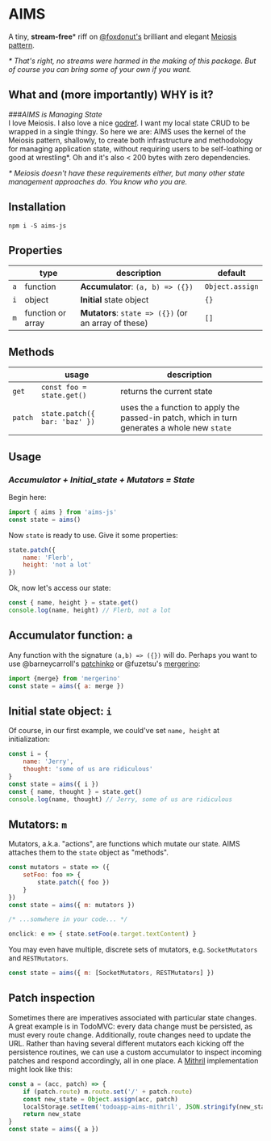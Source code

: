 # AIMS
A tiny, **stream-free*** riff on [@foxdonut's](https://github.com/foxdonut) 
brilliant and elegant [Meiosis pattern](https://meiosis.js.org).  
  
_* That's right, no streams were harmed in the making of this package. 
But of course you can bring some of your own if you want._ 

## What and (more importantly) WHY is it?  
###_AIMS is Managing State_  
I love Meiosis. I also love a nice [godref](https://www.urbandictionary.com/define.php?term=godref).
I want my local state CRUD to be wrapped in a single thingy. So here we 
are: AIMS uses the kernel of the Meiosis pattern, shallowly, to create 
both infrastructure and methodology for managing application state, 
without requiring users to be self-loathing or good at wrestling*. Oh and 
it's also < 200 bytes with zero dependencies.  
  
_* Meiosis doesn't have these requirements either, but many other state 
management approaches do. You know who you are._

## Installation
`npm i -S aims-js`

## Properties
|  | type                | description                                 | default         |
|------|---------------------|---------------------------------------------|-----------------|
| `a`  | function            | **Accumulator**: `(a, b) => ({})` | `Object.assign` |
| `i`  | object              | **Initial** state object                    | `{}`            |
| `m`  | function or array   | **Mutators**: `state => ({})` (or an array of these) | `[]`            |

## Methods
|  | usage                | description                                 |
|------|---------------------|------------------------------------------|
| `get`  | `const foo = state.get()` | returns the current state |
| `patch`  | `state.patch({ bar: 'baz' })` | uses the `a` function to apply the passed-in patch, which in turn generates a whole new `state` |

## Usage
### _Accumulator + Initial_state + Mutators = State_ 

Begin here:

```js
import { aims } from 'aims-js'
const state = aims()
```

Now `state` is ready to use. Give it some properties:

```js
state.patch({ 
    name: 'Flerb', 
    height: 'not a lot' 
})
```

Ok, now let's access our state:

```js
const { name, height } = state.get()
console.log(name, height) // Flerb, not a lot
```

## Accumulator function: `a`
Any function with the signature `(a,b) => ({})` will do. Perhaps you want to 
use @barneycarroll's [patchinko](https://github.com/barneycarroll/patchinko) or 
@fuzetsu's [mergerino](https://github.com/fuzetsu/mergerino):

```js
import {merge} from 'mergerino'
const state = aims({ a: merge })
```

## Initial state object: `i`

Of course, in our first example, we could've set `name, height` at initialization:

```js
const i = {
    name: 'Jerry',
    thought: 'some of us are ridiculous'
}
const state = aims({ i })
const { name, thought } = state.get()
console.log(name, thought) // Jerry, some of us are ridiculous
```

## Mutators: `m`

Mutators, a.k.a. "actions", are functions which mutate our state. 
AIMS attaches them to the `state` object as "methods".

```js
const mutators = state => ({
    setFoo: foo => {
        state.patch({ foo })
    }
})
const state = aims({ m: mutators })

/* ...somwhere in your code... */

onclick: e => { state.setFoo(e.target.textContent) }
```
You may even have multiple, discrete sets of mutators, e.g.
`SocketMutators` and `RESTMutators`.  
```js
const state = aims({ m: [SocketMutators, RESTMutators] })
```

## Patch inspection

Sometimes there are imperatives associated with particular state changes. A 
great example is in TodoMVC: every data change must be persisted, as must 
every route change. Additionally, route changes need to update the URL. 
Rather than having several different mutators each kicking off the persistence 
routines, we can use a custom accumulator to inspect incoming patches and 
respond accordingly, all in one place. A [Mithril](https://mithril.js.org) 
implementation might look like this: 

```js
const a = (acc, patch) => {
    if (patch.route) m.route.set('/' + patch.route)
    const new_state = Object.assign(acc, patch)
    localStorage.setItem('todoapp-aims-mithril', JSON.stringify(new_state))
    return new_state
}
const state = aims({ a })
```
